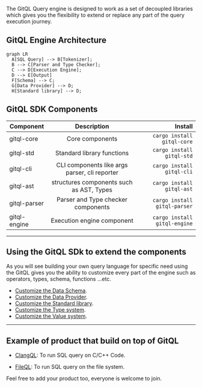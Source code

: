 The GitQL Query engine is designed to work as a set of decoupled libraries which gives you
the flexibility to extend or replace any part of the query execution journey.

## GitQL Engine Architecture

``` mermaid
graph LR
  A[SQL Query] --> B[Tokenizer];
  B --> C[Parser and Type Checker];
  C --> D[Execution Engine];
  D --> E[Output]
  F[Schema] --> C;
  G[Data Provider] --> D;
  H[Standard library] --> D;
```

## GitQL SDK Components

| Component    |                  Description                  |                      Install |
| ------------ | :-------------------------------------------: | ---------------------------: |
| gitql-core   |                Core components                |   `cargo install gitql-core` |
| gitql-std    |          Standard library functions           |    `cargo install gitql-std` |
| gitql-cli    | CLI components like args parser, cli reporter |    `cargo install gitql-cli` |
| gitql-ast    |   structures components such as AST, Types    |    `cargo install gitql-ast` |
| gitql-parser |      Parser and Type checker components       | `cargo install gitql-parser` |
| gitql-engine |          Execution engine component           | `cargo install gitql-engine` |

---

## Using the GitQL SDk to extend the components

As you will see building your own query language for specific need using the GitQL gives you the ability to customize every part of the engine such as operators, types, schema, functions ...etc.

- [Customize the Data Schema](schema.md).
- [Customize the Data Provider](provider.md).
- [Customize the Standard library](functions.md).
- [Customize the Type system](types.md).
- [Customize the Value system](values.md).

---

## Example of product that build on top of GitQL

- [ClangQL](https://github.com/AmrDeveloper/ClangQL):
To run SQL query on C/C++ Code.

- [FileQL](https://github.com/AmrDeveloper/FileQL):
To run SQL query on the file system.

Feel free to add your product too, everyone is welcome to join.